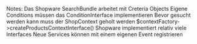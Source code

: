 Notes:
	Das Shopware SearchBundle arbeitet mit Creteria Objects
	Eigene Conditions müssen das ConditionInterface implementieren
	Bevor gesucht werden kann muss der ShopContext geholt werden
		$contextFactory->createProductsContextInterface()
	Shopware implementiert relativ viele Interfaces
	Neue Services können mit einem eigenen Event registrieren 
